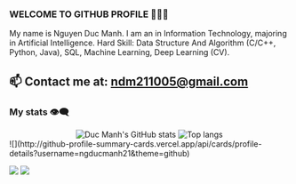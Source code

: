 ### WELCOME TO GITHUB PROFILE 👋👋👋
My name is Nguyen Duc Manh. I am an  in Information Technology, majoring in Artificial Intelligence.
Hard Skill: Data Structure And Algorithm (C/C++, Python, Java), SQL, Machine Learning, Deep Learning (CV).<br>
## 📫 Contact me at: ndm211005@gmail.com

### My stats 👁️‍🗨️

<div align="center">
<img alt="Duc Manh's GitHub stats" src="https://github-readme-stats.vercel.app/api?username=nguyenducmanh&show_icons=true&theme=transparent"/>
<img alt="Top langs" src="https://github-readme-stats.vercel.app/api/top-langs/?username=nguyenducmanh&layout=compact&&langs_count=8"/>
</div>
![](http://github-profile-summary-cards.vercel.app/api/cards/profile-details?username=ngducmanh21&theme=github)

![](http://github-profile-summary-cards.vercel.app/api/cards/stats?username=ngducmanh21&theme=github)
![](http://github-profile-summary-cards.vercel.app/api/cards/productive-time?username=ngducmanh21&theme=github&utcOffset=8)
